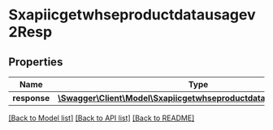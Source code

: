 # Sxapiicgetwhseproductdatausagev2Resp

## Properties
Name | Type | Description | Notes
------------ | ------------- | ------------- | -------------
**response** | [**\Swagger\Client\Model\Sxapiicgetwhseproductdatausagev2Response**](Sxapiicgetwhseproductdatausagev2Response.md) |  | [optional] 

[[Back to Model list]](../README.md#documentation-for-models) [[Back to API list]](../README.md#documentation-for-api-endpoints) [[Back to README]](../README.md)


